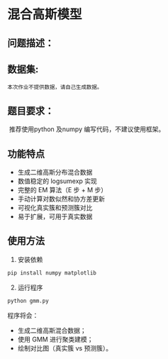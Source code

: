 # 混合高斯模型

## 问题描述：


## 数据集: 

 	本次作业不提供数据，请自己生成数据。





## 题目要求： 

​		推荐使用python 及numpy 编写代码，不建议使用框架。


## 功能特点

- 生成二维高斯分布混合数据
- 数值稳定的 logsumexp 实现
- 完整的 EM 算法（E 步 + M 步）
- 手动计算对数似然和协方差更新
- 可视化真实簇和预测簇对比
- 易于扩展，可用于真实数据

## 使用方法

1. 安装依赖
```bash
pip install numpy matplotlib
```
2. 运行程序
```bash
python gmm.py
```

程序将会：
- 生成二维高斯混合数据；
- 使用 GMM 进行聚类建模；
- 绘制对比图（真实簇 vs 预测簇）。
